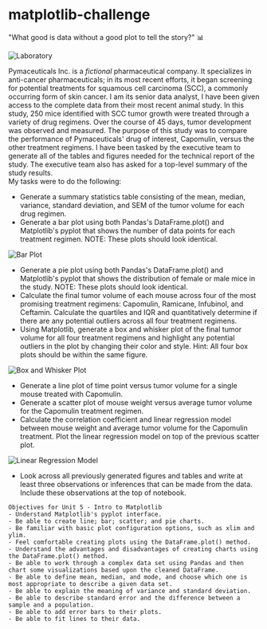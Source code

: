 # matplotlib-challenge
"What good is data without a good plot to tell the story?" 📊  

![Laboratory](https://github.com/RutgersCodingBootcamp/RU-JER-DATA-PT-01-2020/blob/master/02-Homework/05-Matplotlib/Instructions/Images/Laboratory.jpg?raw=true)  


Pymaceuticals Inc. is a *fictional* pharmaceutical company. It specializes in anti-cancer pharmaceuticals; in its most recent efforts, it began screening for potential treatments for squamous cell carcinoma (SCC), a commonly occurring form of skin cancer. I am its senior data analyst, I have been given access to the complete data from their most recent animal study. In this study, 250 mice identified with SCC tumor growth were treated through a variety of drug regimens. Over the course of 45 days, tumor development was observed and measured. The purpose of this study was to compare the performance of Pymaceuticals' drug of interest, Capomulin, versus the other treatment regimens. I have been tasked by the executive team to generate all of the tables and figures needed for the technical report of the study. The executive team also has asked for a top-level summary of the study results.  
My tasks were to do the following:
- Generate a summary statistics table consisting of the mean, median, variance, standard deviation, and SEM of the tumor volume for each drug regimen.
- Generate a bar plot using both Pandas's DataFrame.plot() and Matplotlib's pyplot that shows the number of data points for each treatment regimen. NOTE: These plots should look identical.  

![Bar Plot](https://github.com/ognjenstrbanovic/matplotlib-challenge/blob/master/screenshots/Bar%20Plot%20Screen%20Shot.jpg?raw=true)  

- Generate a pie plot using both Pandas's DataFrame.plot() and Matplotlib's pyplot that shows the distribution of female or male mice in the study. NOTE: These plots should look identical.
- Calculate the final tumor volume of each mouse across four of the most promising treatment regimens: Capomulin, Ramicane, Infubinol, and Ceftamin. Calculate the quartiles and IQR and quantitatively determine if there are any potential outliers across all four treatment regimens.
- Using Matplotlib, generate a box and whisker plot of the final tumor volume for all four treatment regimens and highlight any potential outliers in the plot by changing their color and style. Hint: All four box plots should be within the same figure.  

![Box and Whisker Plot](https://github.com/ognjenstrbanovic/matplotlib-challenge/blob/master/screenshots/Box%20and%20Whisker%20Plot.jpg?raw=true)  

- Generate a line plot of time point versus tumor volume for a single mouse treated with Capomulin.
- Generate a scatter plot of mouse weight versus average tumor volume for the Capomulin treatment regimen.
- Calculate the correlation coefficient and linear regression model between mouse weight and average tumor volume for the Capomulin treatment. Plot the linear regression model on top of the previous scatter plot.  

![Linear Regression Model](https://github.com/ognjenstrbanovic/matplotlib-challenge/blob/master/screenshots/Linear%20Regression%20Model.jpg?raw=true)  

- Look across all previously generated figures and tables and write at least three observations or inferences that can be made from the data. Include these observations at the top of notebook.
```
Objectives for Unit 5 - Intro to Matplotlib
- Understand Matplotlib's pyplot interface.
- Be able to create line; bar; scatter; and pie charts.
- Be familiar with basic plot configuration options, such as xlim and ylim.
- Feel comfortable creating plots using the DataFrame.plot() method.
- Understand the advantages and disadvantages of creating charts using the DataFrame.plot() method.
- Be able to work through a complex data set using Pandas and then chart some visualizations based upon the cleaned DataFrame.
- Be able to define mean, median, and mode, and choose which one is most appropriate to describe a given data set.
- Be able to explain the meaning of variance and standard deviation.
- Be able to describe standard error and the difference between a sample and a population.
- Be able to add error bars to their plots.
- Be able to fit lines to their data.
```
